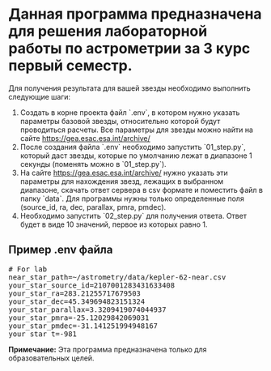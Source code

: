 <h1>Данная программа предназначена для решения лабораторной работы по астрометрии за 3 курс первый семестр.</h1>
<p>Для получения результата для вашей звезды необходимо выполнить следующие шаги:</p>
<ol>
  <li>Создать в корне проекта файл `.env`, в котором нужно указать параметры базовой звезды, относительно которой будут проводиться расчеты. Все параметры для звезды можно найти на сайте <a href="https://gea.esac.esa.int/archive/">https://gea.esac.esa.int/archive/</a></li>
  <li>После создания файла `.env` необходимо запустить `01_step.py`, который даст звезды, которые по умолчанию лежат в диапазоне 1 секунды (поменять можно в `01_step.py`).</li>
  <li>На сайте <a href="https://gea.esac.esa.int/archive/">https://gea.esac.esa.int/archive/</a> нужно указать эти параметры для нахождения звезд, лежащих в выбранном диапазоне, скачать ответ сервера в csv формате и поместить файл в папку `data`. Для программы нужны только определенные поля (source_id, ra, dec, parallax, pmra, pmdec).</li>
  <li>Необходимо запустить `02_step.py` для получения ответа. Ответ будет в виде 10 значений, первое из которых равно 1.</li>
</ol>

<h2>Пример .env файла</h2>
<pre>
# For lab
near_star_path=~/astrometry/data/kepler-62-near.csv
your_star_source_id=2107001283431633408
your_star_ra=283.21255717679503
your_star_dec=45.349694823151324
your_star_parallax=3.3209419074044937
your_star_pmra=-25.12029842069031
your_star_pmdec=-31.141251994948167
your_star_t=-981
</pre>

<div class="alert alert-info">
  <strong>Примечание:</strong> Эта программа предназначена только для образовательных целей.
</div>
